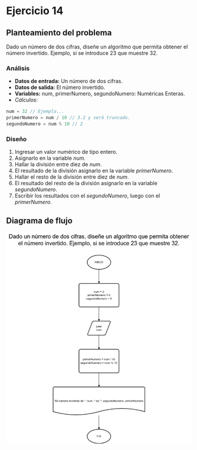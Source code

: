 # Ejercicio 14

## Planteamiento del problema

Dado un número de dos cifras, diseñe un algoritmo que permita obtener el número invertido. Ejemplo, si se introduce 23 que muestre 32.

### Análisis

- **Datos de entrada:** Un número de dos cifras.
- **Datos de salida:** El número invertido.
- **Variables:** num, primerNumero, segundoNumero: Numéricas Enteras.
- _Cálculos:_
```C
num = 32 // Ejemplo...
primerNumero = num / 10 // 3.2 y será truncado.
segundoNumero = num % 10 // 2
```
### Diseño

1. Ingresar un valor numérico de tipo entero.
2. Asignarlo en la variable *num*.
3. Hallar la división entre diez de *num*.
4. El resultado de la división asignarlo en la variable *primerNumero*.
5. Hallar el resto de la división entre diez de *num*.
6. El resultado del resto de la división asignarlo en la variable *segundoNumero*.
7. Escribir los resultados con el *segundoNumero*, luego con el *primerNumero*.

## Diagrama de flujo

![DFD del ejercicio 14](./Ejercicio14DFD.png)
